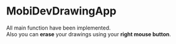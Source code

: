 # MobiDevDrawingApp
All main function have been implemented. <br>
Also you can <b>erase</b> your drawings using your <b>right mouse button</b>.
